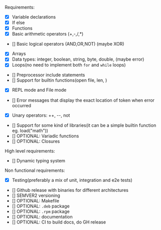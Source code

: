 Requirements:

- [x] Variable declarations
- [x] If else
- [x] Functions
- [x] Basic arithmetic operators (+,-,/,*)
- [] Basic logical operators (AND,OR,NOT) (maybe XOR)
- [x] Arrays
- [x] Data types: integer, boolean, string, byte, double, (maybe error)
- [x] Loops(no need to implement both `for` and `while` loops)
- [] Preprocessor include statements
- [] Support for builtin functions(open file, len, )
- [x] REPL mode and File mode
- [] Error messages that display the exact location of token when error occurred
- [x] Unary operators: ++, --, not
- [] Support for some kind of libraries(it can be a simple builtin function eg. load("math"))
- [] OPTIONAL: Variadic functions
- [] OPTIONAL: Closures

High level requirements:

- [] Dynamic typing system

Non functional requirements:

- [x] Testing(preferably a mix of unit, integration and e2e tests)
- [] Github release with binaries for different architectures
- [] SEMVER2 versioning
- [] OPTIONAL: Makefile
- [] OPTIONAL: `.deb` package  
- [] OPTIONAL: `.rpm` package
- [] OPTIONAL: documentation
- [] OPTIONAL: CI to build docs, do GH release